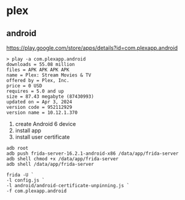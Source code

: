 # plex

## android

https://play.google.com/store/apps/details?id=com.plexapp.android

~~~
> play -a com.plexapp.android
downloads = 55.08 million
files = APK APK APK APK
name = Plex: Stream Movies & TV
offered by = Plex, Inc.
price = 0 USD
requires = 5.0 and up
size = 87.43 megabyte (87430993)
updated on = Apr 3, 2024
version code = 952112929
version name = 10.12.1.370
~~~

1. create Android 6 device
2. install app
3. install user certificate

~~~
adb root
adb push frida-server-16.2.1-android-x86 /data/app/frida-server
adb shell chmod +x /data/app/frida-server
adb shell /data/app/frida-server

frida -U `
-l config.js `
-l android/android-certificate-unpinning.js `
-f com.plexapp.android
~~~
